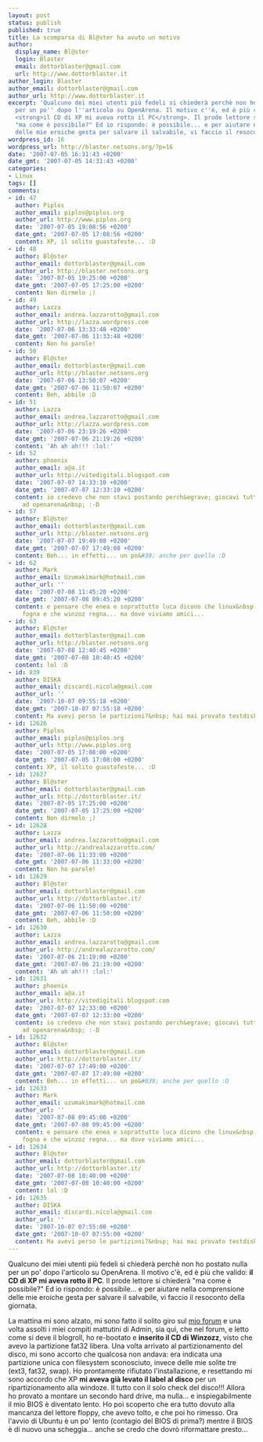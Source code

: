 ```yaml
---
layout: post
status: publish
published: true
title: La scomparsa di Bl@ster ha avuto un motivo
author:
  display_name: Bl@ster
  login: Blaster
  email: dottorblaster@gmail.com
  url: http://www.dottorblaster.it
author_login: Blaster
author_email: dottorblaster@gmail.com
author_url: http://www.dottorblaster.it
excerpt: 'Qualcuno dei miei utenti più fedeli si chiederà perchè non ho postato nulla
  per un po'' dopo l''articolo su OpenArena. Il motivo c''è, ed è più che valido:
  <strong>il CD di XP mi aveva rotto il PC</strong>. Il prode lettore si chiederà
  "ma come è possibile?" Ed io rispondo: è possibile... e per aiutare nella comprensione
  delle mie eroiche gesta per salvare il salvabile, vi faccio il resoconto della giornata.'
wordpress_id: 16
wordpress_url: http://blaster.netsons.org/?p=16
date: '2007-07-05 16:31:43 +0200'
date_gmt: '2007-07-05 14:31:43 +0200'
categories:
- Linux
tags: []
comments:
- id: 47
  author: Piplos
  author_email: piplos@piplos.org
  author_url: http://www.piplos.org
  date: '2007-07-05 19:08:56 +0200'
  date_gmt: '2007-07-05 17:08:56 +0200'
  content: XP, il solito guastafeste... :D
- id: 48
  author: Bl@ster
  author_email: dottorblaster@gmail.com
  author_url: http://blaster.netsons.org
  date: '2007-07-05 19:25:00 +0200'
  date_gmt: '2007-07-05 17:25:00 +0200'
  content: Non dirmelo ;)
- id: 49
  author: Lazza
  author_email: andrea.lazzarotto@gmail.com
  author_url: http://lazza.wordpress.com
  date: '2007-07-06 13:33:48 +0200'
  date_gmt: '2007-07-06 11:33:48 +0200'
  content: Non ho parole!
- id: 50
  author: Bl@ster
  author_email: dottorblaster@gmail.com
  author_url: http://blaster.netsons.org
  date: '2007-07-06 13:50:07 +0200'
  date_gmt: '2007-07-06 11:50:07 +0200'
  content: Beh, abbile :D
- id: 51
  author: Lazza
  author_email: andrea.lazzarotto@gmail.com
  author_url: http://lazza.wordpress.com
  date: '2007-07-06 23:19:26 +0200'
  date_gmt: '2007-07-06 21:19:26 +0200'
  content: 'Ah ah ah!!! :lol:'
- id: 52
  author: phoenix
  author_email: a@a.it
  author_url: http://vitedigitali.blogspot.com
  date: '2007-07-07 14:33:10 +0200'
  date_gmt: '2007-07-07 12:33:10 +0200'
  content: io credevo che non stavi postando perch&egrave; giocavi tutto il giorno
    ad openarena&nbsp; :-D
- id: 57
  author: Bl@ster
  author_email: dottorblaster@gmail.com
  author_url: http://blaster.netsons.org
  date: '2007-07-07 19:49:08 +0200'
  date_gmt: '2007-07-07 17:49:08 +0200'
  content: Beh... in effetti... un po&#39; anche per quello :D
- id: 62
  author: Mark
  author_email: Uzumakimark@hotmail.com
  author_url: ''
  date: '2007-07-08 11:45:20 +0200'
  date_gmt: '2007-07-08 09:45:20 +0200'
  content: e pensare che enea e soprattutto luca dicono che linux&nbsp; &egrave; una
    fogna e che winzoz regna... ma dove viviamo amici...
- id: 63
  author: Bl@ster
  author_email: dottorblaster@gmail.com
  author_url: http://blaster.netsons.org
  date: '2007-07-08 12:40:45 +0200'
  date_gmt: '2007-07-08 10:40:45 +0200'
  content: lol :D
- id: 839
  author: DISKA
  author_email: discardi.nicola@gmail.com
  author_url: ''
  date: '2007-10-07 09:55:18 +0200'
  date_gmt: '2007-10-07 07:55:18 +0200'
  content: Ma avevi perso le partizioni?&nbsp; hai mai provato testdisk?
- id: 12626
  author: Piplos
  author_email: piplos@piplos.org
  author_url: http://www.piplos.org
  date: '2007-07-05 17:08:00 +0200'
  date_gmt: '2007-07-05 17:08:00 +0200'
  content: XP, il solito guastafeste... :D
- id: 12627
  author: Bl@ster
  author_email: dottorblaster@gmail.com
  author_url: http://dottorblaster.it/
  date: '2007-07-05 17:25:00 +0200'
  date_gmt: '2007-07-05 17:25:00 +0200'
  content: Non dirmelo ;)
- id: 12628
  author: Lazza
  author_email: andrea.lazzarotto@gmail.com
  author_url: http://andrealazzarotto.com/
  date: '2007-07-06 11:33:00 +0200'
  date_gmt: '2007-07-06 11:33:00 +0200'
  content: Non ho parole!
- id: 12629
  author: Bl@ster
  author_email: dottorblaster@gmail.com
  author_url: http://dottorblaster.it/
  date: '2007-07-06 11:50:00 +0200'
  date_gmt: '2007-07-06 11:50:00 +0200'
  content: Beh, abbile :D
- id: 12630
  author: Lazza
  author_email: andrea.lazzarotto@gmail.com
  author_url: http://andrealazzarotto.com/
  date: '2007-07-06 21:19:00 +0200'
  date_gmt: '2007-07-06 21:19:00 +0200'
  content: 'Ah ah ah!!! :lol:'
- id: 12631
  author: phoenix
  author_email: a@a.it
  author_url: http://vitedigitali.blogspot.com
  date: '2007-07-07 12:33:00 +0200'
  date_gmt: '2007-07-07 12:33:00 +0200'
  content: io credevo che non stavi postando perch&egrave; giocavi tutto il giorno
    ad openarena&nbsp; :-D
- id: 12632
  author: Bl@ster
  author_email: dottorblaster@gmail.com
  author_url: http://dottorblaster.it/
  date: '2007-07-07 17:49:00 +0200'
  date_gmt: '2007-07-07 17:49:00 +0200'
  content: Beh... in effetti... un po&#039; anche per quello :D
- id: 12633
  author: Mark
  author_email: uzumakimark@hotmail.com
  author_url: ''
  date: '2007-07-08 09:45:00 +0200'
  date_gmt: '2007-07-08 09:45:00 +0200'
  content: e pensare che enea e soprattutto luca dicono che linux&nbsp; &egrave; una
    fogna e che winzoz regna... ma dove viviamo amici...
- id: 12634
  author: Bl@ster
  author_email: dottorblaster@gmail.com
  author_url: http://dottorblaster.it/
  date: '2007-07-08 10:40:00 +0200'
  date_gmt: '2007-07-08 10:40:00 +0200'
  content: lol :D
- id: 12635
  author: DISKA
  author_email: discardi.nicola@gmail.com
  author_url: ''
  date: '2007-10-07 07:55:00 +0200'
  date_gmt: '2007-10-07 07:55:00 +0200'
  content: Ma avevi perso le partizioni?&nbsp; hai mai provato testdisk?
---
```

<p>Qualcuno dei miei utenti più fedeli si chiederà perchè non ho postato nulla per un po' dopo l'articolo su OpenArena. Il motivo c'è, ed è più che valido: <strong>il CD di XP mi aveva rotto il PC</strong>. Il prode lettore si chiederà "ma come è possibile?" Ed io rispondo: è possibile... e per aiutare nella comprensione delle mie eroiche gesta per salvare il salvabile, vi faccio il resoconto della giornata.<a id="more"></a><a id="more-16"></a></p>
<p>La mattina mi sono alzato, mi sono fatto il solito giro sul <a href="http://regnolupo.forumfree.net">mio forum</a> e una volta assolti i miei compiti mattutini di Admin, sia quì, che nel forum, e letto come si deve il blogroll, ho re-bootato e <strong>inserito il CD di Winzozz</strong>, visto che avevo la partizione fat32 libera. Una volta arrivato al partizionamento del disco, mi sono accorto che qualcosa non andava: era indicata una partizione unica con filesystem sconosciuto, invece delle mie solite tre (ext3, fat32, swap). Ho prontamente rifiutato l'installazione, e resettando mi sono accordo che XP <strong>mi aveva già levato il label al disco</strong> per un ripartizionamento alla windoze. Il tutto con il solo check del disco!!! Allora ho provato a montare un secondo hard drive, ma nulla... e inspiegabilmente il mio BIOS è diventato lento. Ho poi scoperto che era tutto dovuto alla mancanza del lettore floppy, che avevo tolto, e che poi ho rimesso. Ora l'avvio di Ubuntu è un po' lento (contagio del BIOS di prima?) mentre il BIOS è di nuovo una scheggia... anche se credo che dovrò riformattare presto...</p>
